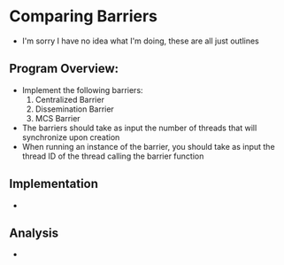 # Comparing Barriers
- I'm sorry I have no idea what I'm doing, these are all just outlines 

## Program Overview:
- Implement the following barriers: 
    1. Centralized Barrier
    2. Dissemination Barrier
    3. MCS Barrier
- The barriers should take as input the number of threads that will synchronize upon creation
- When running an instance of the barrier, you should take as input the thread ID of the thread calling the barrier function

## Implementation
- 

## Analysis
-